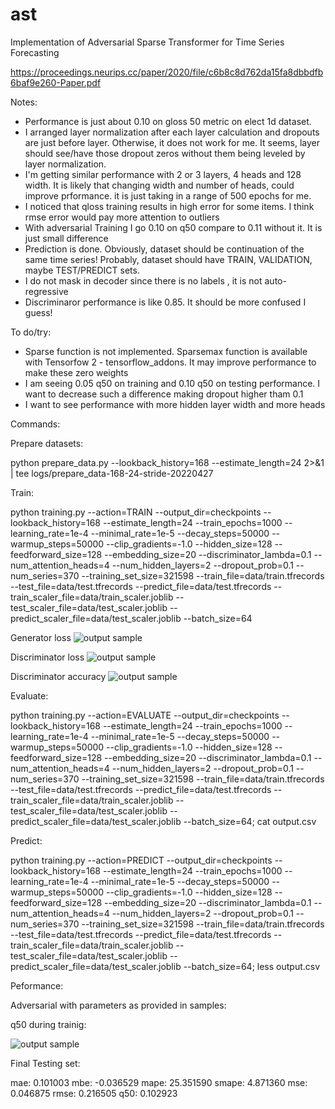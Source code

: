 # ast
Implementation of Adversarial Sparse Transformer for Time Series Forecasting

https://proceedings.neurips.cc/paper/2020/file/c6b8c8d762da15fa8dbbdfb6baf9e260-Paper.pdf

Notes:

- Performance is just about 0.10 on gloss 50 metric on elect 1d dataset.
- I arranged layer normalization after each layer calculation and dropouts are just before layer. Otherwise, it does not work for me. It seems, layer should see/have those dropout zeros without them being leveled by layer normalization.
- I'm getting similar performance with 2 or 3 layers, 4 heads and 128 width. It is likely that changing width and number of heads, could improve prformance. it is just taking in a range of 500 epochs for me.
- I noticed that qloss training results in high error for some items. I think rmse error would pay more attention to outliers
- With adversarial Training I go 0.10 on q50 compare to 0.11 without it. It is just small difference 
- Prediction is done. Obviously, dataset should be continuation of the same time series! Probably, dataset should have TRAIN, VALIDATION, maybe TEST/PREDICT sets.
- I do not mask in decoder since there is no labels , it is not auto-regressive
- Discriminaror performance is like 0.85. It should be more confused I guess! 

To do/try:
- Sparse function is not implemented. Sparsemax function is available with Tensorfow 2 - tensorflow_addons. It may improve performance to make these zero weights
- I am seeing 0.05 q50 on training and 0.10 q50 on testing performance. I want to decrease such a difference making dropout higher tham 0.1
- I want to see performance with more hidden layer width and more heads

Commands:

Prepare datasets:

python prepare_data.py --lookback_history=168 --estimate_length=24 2>&1 | tee logs/prepare_data-168-24-stride-20220427

Train:

python training.py --action=TRAIN --output_dir=checkpoints --lookback_history=168 --estimate_length=24 --train_epochs=1000 --learning_rate=1e-4 --minimal_rate=1e-5 --decay_steps=50000 --warmup_steps=50000 --clip_gradients=-1.0 --hidden_size=128 --feedforward_size=128 --embedding_size=20 --discriminator_lambda=0.1 --num_attention_heads=4 --num_hidden_layers=2 --dropout_prob=0.1 --num_series=370 --training_set_size=321598 --train_file=data/train.tfrecords --test_file=data/test.tfrecords --predict_file=data/test.tfrecords --train_scaler_file=data/train_scaler.joblib --test_scaler_file=data/test_scaler.joblib --predict_scaler_file=data/test_scaler.joblib --batch_size=64

Generator loss
![output sample](samples/data_prep/data_prep_cell_2_output_0.png "Generator loss")

Discriminator loss
![output sample](samples/data_prep/data_prep_cell_4_output_0.png "Discriminator loss")

Discriminator accuracy
![output sample](samples/data_prep/data_prep_cell_5_output_0.png "Discriminator loss")

Evaluate:

python training.py --action=EVALUATE --output_dir=checkpoints --lookback_history=168 --estimate_length=24 --train_epochs=1000 --learning_rate=1e-4 --minimal_rate=1e-5 --decay_steps=50000 --warmup_steps=50000 --clip_gradients=-1.0 --hidden_size=128 --feedforward_size=128 --embedding_size=20 --discriminator_lambda=0.1 --num_attention_heads=4 --num_hidden_layers=2 --dropout_prob=0.1 --num_series=370 --training_set_size=321598 --train_file=data/train.tfrecords --test_file=data/test.tfrecords --predict_file=data/test.tfrecords --train_scaler_file=data/train_scaler.joblib --test_scaler_file=data/test_scaler.joblib --predict_scaler_file=data/test_scaler.joblib --batch_size=64; cat output.csv

Predict:

python training.py --action=PREDICT --output_dir=checkpoints --lookback_history=168 --estimate_length=24 --train_epochs=1000 --learning_rate=1e-4 --minimal_rate=1e-5 --decay_steps=50000 --warmup_steps=50000 --clip_gradients=-1.0 --hidden_size=128 --feedforward_size=128 --embedding_size=20 --discriminator_lambda=0.1 --num_attention_heads=4 --num_hidden_layers=2 --dropout_prob=0.1 --num_series=370 --training_set_size=321598 --train_file=data/train.tfrecords --test_file=data/test.tfrecords --predict_file=data/test.tfrecords --train_scaler_file=data/train_scaler.joblib --test_scaler_file=data/test_scaler.joblib --predict_scaler_file=data/test_scaler.joblib --batch_size=64; less output.csv

Peformance:

Adversarial with parameters as provided in samples:

q50 during trainig:

![output sample](samples/data_prep/data_prep/data_prep_cell_3_output_0.png "q50")

Final Testing set:

mae: 0.101003
mbe: -0.036529
mape: 25.351590
smape: 4.871360
mse: 0.046875
rmse: 0.216505
q50: 0.102923
